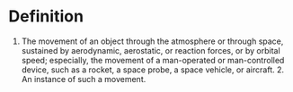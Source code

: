 # Definition

1.  The movement of an object through the atmosphere or through space,
    sustained by aerodynamic, aerostatic, or reaction forces, or by
    orbital speed; especially, the movement of a man-operated or
    man-controlled device, such as a rocket, a space probe, a space
    vehicle, or aircraft. 2. An instance of such a movement.
